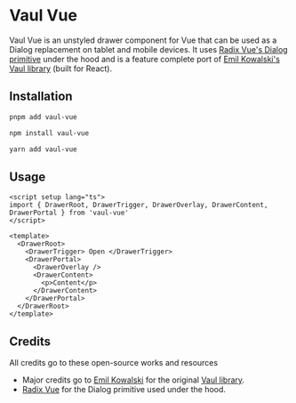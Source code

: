 # Vaul Vue

Vaul Vue is an unstyled drawer component for Vue that can be used as a Dialog replacement on tablet and mobile devices.
It uses [Radix Vue's Dialog primitive](https://www.radix-vue.com/components/dialog.html) under the hood and is a feature complete port of [Emil Kowalski's Vaul library](https://github.com/emilkowalski/vaul) (built for React).

## Installation

```bash
pnpm add vaul-vue
```

```bash
npm install vaul-vue
```

```bash
yarn add vaul-vue
```

## Usage

```vue
<script setup lang="ts">
import { DrawerRoot, DrawerTrigger, DrawerOverlay, DrawerContent, DrawerPortal } from 'vaul-vue'
</script>

<template>
  <DrawerRoot>
    <DrawerTrigger> Open </DrawerTrigger>
    <DrawerPortal>
      <DrawerOverlay />
      <DrawerContent>
        <p>Content</p>
      </DrawerContent>
    </DrawerPortal>
  </DrawerRoot>
</template>
```

## Credits

All credits go to these open-source works and resources

- Major credits go to [Emil Kowalski](https://emilkowal.ski/) for the original [Vaul library](https://github.com/emilkowalski/vaul).
- [Radix Vue](https://www.radix-vue.com/) for the Dialog primitive used under the hood.
